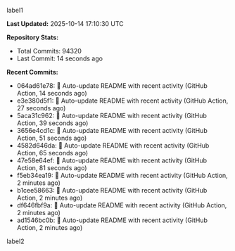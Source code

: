 
label1 
<!-- ACTIVITY_START -->
**Last Updated:** 2025-10-14 17:10:30 UTC

**Repository Stats:**
- Total Commits: 94320
- Last Commit: 14 seconds ago

**Recent Commits:**
- 064ad61e78: 🤖 Auto-update README with recent activity (GitHub Action, 14 seconds ago)
- e3e380d5f1: 🤖 Auto-update README with recent activity (GitHub Action, 27 seconds ago)
- 5aca31c962: 🤖 Auto-update README with recent activity (GitHub Action, 39 seconds ago)
- 3656e4cd1c: 🤖 Auto-update README with recent activity (GitHub Action, 51 seconds ago)
- 4582d646da: 🤖 Auto-update README with recent activity (GitHub Action, 65 seconds ago)
- 47e58e64ef: 🤖 Auto-update README with recent activity (GitHub Action, 81 seconds ago)
- f5eb34ea19: 🤖 Auto-update README with recent activity (GitHub Action, 2 minutes ago)
- b1cee58663: 🤖 Auto-update README with recent activity (GitHub Action, 2 minutes ago)
- df646fbf9a: 🤖 Auto-update README with recent activity (GitHub Action, 2 minutes ago)
- ad1546bc0b: 🤖 Auto-update README with recent activity (GitHub Action, 2 minutes ago)
<!-- ACTIVITY_END -->

label2
